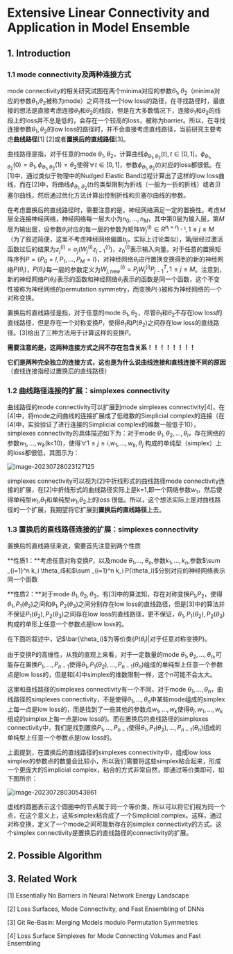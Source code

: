 # Extensive Linear Connectivity and Application in Model Ensemble

## 1. Introduction

### 1.1 mode connectivity及两种连接方式

mode connectivity的相关研究试图在两个minima对应的参数$\theta_1,\theta_2$（minima对应的参数$\theta_1$,$\theta_2$被称为mode）之间寻找一个low loss的路径，在寻找路径时，最直接的想法是直接考虑连接$\theta_1$和$\theta_2$的线段，但是在大多数情况下，连接$\theta_1$和$\theta_2$的线段上的loss并不总是低的，会存在一个较高的loss，被称为barrier。所以，在寻找连接参数$\theta_1,\theta_2$的low loss的路径时，并不会直接考虑直线路径，当前研究主要考虑**曲线路径**[1] [2]或者**置换后的直线路径**[3]。

曲线路径是指，对于任意的mode $\theta_1,\theta_2$，计算曲线$\phi_{\theta_1,\theta_2}(t),t\in[0,1]$，$\phi_{\theta_1,\theta_2}(0)=\theta_1,\phi_{\theta_1,\theta_2}(1)=\theta_2$使得$\forall t\in[0,1]$，参数$\phi_{\theta_1,\theta_2}(t)$对应的loss都很低。在[1]中，通过类似于物理中的Nudged Elastic Band过程计算出了这样的low loss曲线，而在[2]中，将曲线$\phi_{\theta_1,\theta_2}(t)$的类型限制为折线（一般为一折的折线）或者贝塞尔曲线，然后通过优化方法计算出控制折线和贝塞尔曲线的参数。

在考虑置换后的直线路径时，需要注意的是，神经网络满足一定的置换性。考虑$M$层全连接神经网络，神经网络每一层大小为$n_0,...,n_M$，其中第$0$层为输入层，第$M$层为输出层，设参数$\theta_i$对应的每一层的参数为矩阵$W^{(i)}_j\in R^{n_j\times n_{j-1}},1\le j \le M$（为了叙述简便，这里不考虑神经网络偏置$b_j$，实际上讨论类似），第$j$层经过激活函数过后的结果为$z_j^{(i)}=\sigma_j(W_j^{(i)}z_{j-1}^{(i)})$，$z_0^{(i)}$表示输入向量。对于任意的置换矩阵序列$P=\{P_0=I,P_1,...,P_M=I\}$，对神经网络$\theta_i$进行置换变换得到的新的神经网络$P(\theta_i)$，$P(\theta_i)$每一层的参数定义为$W_{j,\text{new}}^{(i)}=P_jW_{j}^{(i)}P_{j-1}^T,1\le j\le M$。注意到，新的神经网络$P(\theta_i)$表示的函数和神经网络$\theta_i$表示的函数是同一个函数，这个不变性被称为神经网络的permutation symmetry，而变换$P(\cdot)$被称为神经网络的一个对称变换。

置换后的直线路径是指，对于任意的mode $\theta_1,\theta_2$，尽管$\theta_1$和$\theta_2$不存在low loss的直线路径，但是存在一个对称变换$P$，使得$\theta_1$和$P(\theta_2)$之间存在low loss的直线路径。[3]给出了三种方法用于计算这样的变换$P$。

**需要注意的是，这两种连接方式之间不存在包含关系！！！！！！！！**

**它们是两种完全独立的连接方式，这也是为什么说曲线连接和直线连接不同的原因**（直线连接指经过置换后的直线路径）

### 1.2 曲线路径连接的扩展：simplexes connectivity

曲线路径的mode connectivity可以扩展到mode simplexes connectivity[4]，在[4]中，将mode之间曲线的连接扩展成了低维数的Simplicial complex的连接（在[4]中，实验验证了进行连接的Simplicial complex的维数一般低于10），simplexes connectivity的具体描述如下为：对于mode $\theta_1,\theta_2,...,\theta_i$，存在网络的参数$w_1,...,w_k$(k<10)，使得$\forall 1 \le j \le i$,$w_1,...,w_k,\theta_j$ 构成的单纯型（simplex）上的loss都很低，其图示为：

![image-20230728023127125](C:\Users\lzqlzq\AppData\Roaming\Typora\typora-user-images\image-20230728023127125.png)

simplexes connectivity可以视为[2]中折线形式的曲线路径mode connectivity连接的扩展，在[2]中折线形式的曲线路径实际上是k=1,即一个网络参数$w_1$，然后使得单纯型$w_1$,$\theta_1$和单纯型$w_1$,$\theta_2$上的loss 很低。所以，这个想法实际上是对曲线路径的一个扩展，我期望将它扩展到**置换后的直线路径**上去。

### 1.3 置换后的直线路径连接的扩展：simplexes connectivity

置换后的直线路径来说，需要首先注意到两个性质

**性质1：**考虑任意对称变换$P$，以及mode $\theta_1$,..., $\theta_n$,参数$k_1,...,k_n$,参数$\sum _{i=1}^n k_i \theta_i$和$\sum _{i=1}^n k_i P(\theta_i)$分别对应的神经网络表示同一个函数

**性质2：**对于mode $\theta_1,\theta_2,\theta_3$，有[3]中的算法知，存在对称变换$P_1$,$P_2$，使得$\theta_1,P_1(\theta_2)$之间和$\theta_1,P_2(\theta_3)$之间分别存在low loss的直线路径，但是[3]中的算法并不保证$P_1(\theta_2),P_2(\theta_3)$之间存在low loss的直线路径，更不保证，$\theta_1,P_1(\theta_2),P_2(\theta_3)$构成的单形上任意一个参数点是low loss的。

在下面的叙述中，记$\bar{\theta_i}$为等价类$\{P(\theta_i)|\text{对于任意对称变换P}\}$。

由于变换P的高维性，从我的直观上来看，对于一定数量的mode $\theta_1,\theta_2,...,\theta_n$,可能存在置换$P_1,...,P_{n-1}$使得$\theta_1,P_1(\theta_2),...,P_{n-1}(\theta_n)$组成的单纯型上任意一个参数点是low loss的，但是和[4]中simplex的维数限制一样，这个n可能不会太大。

这里和曲线路径的simplexes connectivity有一个不同，对于mode $\theta_1,...,\theta_n$，曲线路径的simplexes connectivity，不是使得$\theta_1,...,\theta_n$中某些mode组成的simplex上每一点是low loss的，而是找到了一些其他的参数点$w_1,...,w_k$使得$\theta_j,w_1,...,w_k$组成的simplex上每一点是low loss的。而在置换后的直线路径的simplexes connectivity中，我们是找到置换$P_1,...,P_{n-1}$使得$\theta_1,P_1(\theta_2),...,P_{n-1}(\theta_n)$组成的单纯型上任意一个参数点是low loss的。

上面提到，在置换后的直线路径的simplexes connectivity中，组成low loss simplex的参数点的数量会比较小，所以我们需要将这些simplex粘合起来，形成一个更庞大的Simplicial complex，粘合的方式非常自然，即通过等价类即可，如下图所示：

![image-20230728030543861](C:\Users\lzqlzq\AppData\Roaming\Typora\typora-user-images\image-20230728030543861.png)

虚线的圆圈表示这个圆圈中的节点属于同一个等价类，所以可以将它们视为同一个点，在这个意义上，这些simplex粘合成了一个Simplicial complex。这样，通过对称变换，定义了一个mode之间可能新存在的simplex connectivity的方式。这个simplex connectivity是置换后的直线路径的connectivity的扩展。

## 2. Possible Algorithm



## 3. Related Work

[1] Essentially No Barriers in Neural Network Energy Landscape

[2] Loss Surfaces, Mode Connectivity, and Fast Ensembling of DNNs

[3] Git Re-Basin: Merging Models modulo Permutation Symmetries

[4] Loss Surface Simplexes for Mode Connecting Volumes and Fast Ensembling

